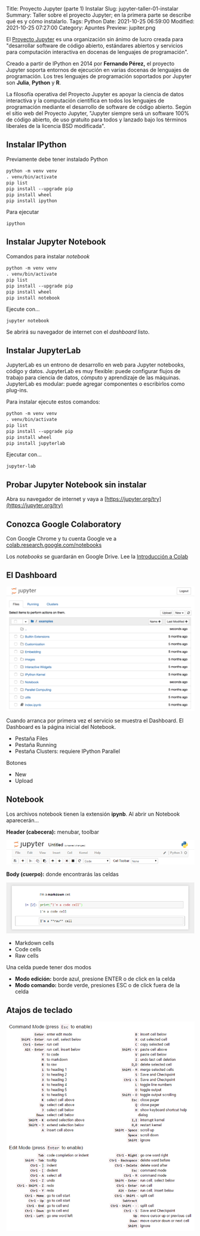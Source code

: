 Title: Proyecto Jupyter (parte 1) Instalar
Slug: jupyter-taller-01-instalar
Summary: Taller sobre el proyecto Jupyter; en la primera parte se describe qué es y cómo instalarlo.
Tags: Python
Date: 2021-10-25 06:59:00
Modified: 2021-10-25 07:27:00
Category: Apuntes
Preview: jupiter.png


El [Proyecto Jupyter](https://jupyter.org/) es una organización sin ánimo de lucro creada para "desarrollar software de código abierto, estándares abiertos y servicios para computación interactiva en docenas de lenguajes de programación".

Creado a partir de IPython en 2014 por **Fernando Pérez,** el proyecto Jupyter soporta entornos de ejecución en varias docenas de lenguajes de programación. Los tres lenguajes de programación soportados por Jupyter son **Julia**, **Python** y **R**.

La filosofía operativa del Proyecto Jupyter es apoyar la ciencia de datos interactiva y la computación científica en todos los lenguajes de programación mediante el desarrollo de software de código abierto. Según el sitio web del Proyecto Jupyter, "Jupyter siempre será un software 100% de código abierto, de uso gratuito para todos y lanzado bajo los términos liberales de la licencia BSD modificada".

## Instalar IPython

Previamente debe tener instalado Python

    python -m venv venv
    . venv/bin/activate
    pip list
    pip install --upgrade pip
    pip install wheel
    pip install ipython

Para ejecutar

    ipython

## Instalar Jupyter Notebook

Comandos para instalar _notebook_

    python -m venv venv
    . venv/bin/activate
    pip list
    pip install --upgrade pip
    pip install wheel
    pip install notebook

Ejecute con...

    jupyter notebook

Se abrirá su navegador de internet con el _dashboard_ listo.

## Instalar JupyterLab

JupyterLab es un entrono de desarrollo en web para Jupyter notebooks, código y datos. JupyterLab es muy flexible: puede configurar flujos de trabajo para ciencia de datos, cómputo y aprendizaje de las máquinas. JupyterLab es modular: puede agregar componentes o escribirlos como plug-ins.

Para instalar ejecute estos comandos:

    python -m venv venv
    . venv/bin/activate
    pip list
    pip install --upgrade pip
    pip install wheel
    pip install jupyterlab

Ejecutar con...

    jupyter-lab

## Probar Jupyter Notebook sin instalar

Abra su navegador de internet y vaya a [https://jupyter.org/try](https://jupyter.org/try)

## Conozca Google Colaboratory

Con Google Chrome y tu cuenta Google ve a [colab.research.google.com/notebooks](https://colab.research.google.com/notebooks)

Los _notebooks_ se guardarán en Google Drive. Lee la [Introducción a Colab](https://colab.research.google.com/notebooks/welcome.ipynb?hl=es)

## El Dashboard

<img class="img-fluid" src="dashboard_notebooks_tab_5_0.png" alt="Jupyter notebook Dashboard">

Cuando arranca por primera vez el servicio se muestra el Dashboard. El Dashboard es la página inicial del Notebook.

- Pestaña Files
- Pestaña Running
- Pestaña Clusters: requiere IPython Parallel

Botones

- New
- Upload

## Notebook

Los archivos notebook tienen la extensión **ipynb**. Al abrir un Notebook aparecerán...

**Header (cabecera):** menubar, toolbar

<img class="img-fluid" src="notebook_header_4_0.png" alt="Jupyter notebook Header">

**Body (cuerpo):** donde encontrarás las celdas

<img class="img-fluid" src="notebook_body_4_0.png" alt="Jupyter notebook Body">

+ Markdown cells
+ Code cells
+ Raw cells

Una celda puede tener dos modos

- **Modo edición:** borde azul, presione ENTER o de click en la celda
- **Modo comando:** borde verde, presiones ESC o de click fuera de la celda

## Atajos de teclado

<img class="img-fluid" src="notebook_shortcuts_4_0.png" alt="Jupyter notebook shortcuts">
